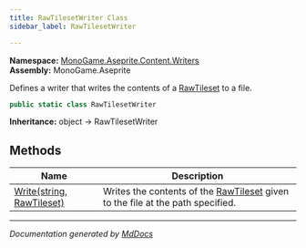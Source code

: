 ```yaml
---
title: RawTilesetWriter Class
sidebar_label: RawTilesetWriter

---
```


**Namespace:** [MonoGame.Aseprite.Content.Writers](../)  
**Assembly:** MonoGame.Aseprite

Defines a writer that writes the contents of a [RawTileset](../../../RawTypes/RawTileset/) to a file.

```csharp
public static class RawTilesetWriter
```

**Inheritance:** object → RawTilesetWriter

## Methods

| Name                                          | Description                                                                                                             |
| --------------------------------------------- | ----------------------------------------------------------------------------------------------------------------------- |
| [Write(string, RawTileset)](Methods/Write.md) | Writes the contents of the [RawTileset](../../../RawTypes/RawTileset/) given to the file at the path specified. |

___

*Documentation generated by [MdDocs](https://github.com/ap0llo/mddocs)*
